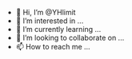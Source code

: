 - 👋 Hi, I’m @YHlimit
- 👀 I’m interested in ...
- 🌱 I’m currently learning ...
- 💞️ I’m looking to collaborate on ...
- 📫 How to reach me ...

<!---
YHlimit/YHlimit is a ✨ special ✨ repository because its `README.md` (this file) appears on your GitHub profile.
You can click the Preview link to take a look at your changes.
--->
